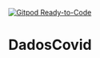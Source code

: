[![Gitpod Ready-to-Code](https://img.shields.io/badge/Gitpod-Ready--to--Code-blue?logo=gitpod)](https://gitpod.io/#https://github.com/rafaelsantoscosta/DadosCovid) 

# DadosCovid
